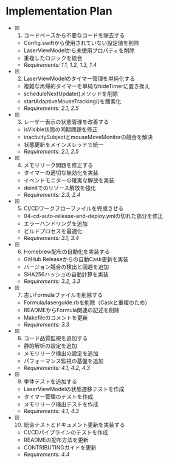 # Implementation Plan

- [x] 1. コードベースから不要なコードを除去する
  - Config.swiftから使用されていない設定値を削除
  - LaserViewModelから未使用プロパティを削除
  - 重複したロジックを統合
  - _Requirements: 1.1, 1.2, 1.3, 1.4_

- [x] 2. LaserViewModelのタイマー管理を単純化する
  - 複雑な再帰的タイマーを単純なhideTimerに置き換え
  - scheduleNextUpdate()メソッドを削除
  - startAdaptiveMouseTracking()を簡素化
  - _Requirements: 2.1, 2.5_

- [x] 3. レーザー表示の状態管理を改善する
  - isVisible状態の同期問題を修正
  - inactivitySubjectとmouseMoveMonitorの競合を解決
  - 状態更新をメインスレッドで統一
  - _Requirements: 2.1, 2.5_

- [x] 4. メモリリーク問題を修正する
  - タイマーの適切な無効化を実装
  - イベントモニターの確実な解放を実装
  - deinitでのリソース解放を強化
  - _Requirements: 2.3, 2.4_

- [x] 5. CI/CDワークフローファイルを完成させる
  - 04-cd-auto-release-and-deploy.ymlの切れた部分を修正
  - エラーハンドリングを追加
  - ビルドプロセスを最適化
  - _Requirements: 3.1, 3.4_

- [x] 6. Homebrew配布の自動化を実装する
  - GitHub Releaseからの自動Cask更新を実装
  - バージョン競合の検出と回避を追加
  - SHA256ハッシュの自動計算を実装
  - _Requirements: 3.2, 3.3_

- [x] 7. 古いFormulaファイルを削除する
  - Formula/laserguide.rbを削除（Caskと重複のため）
  - READMEからFormula関連の記述を削除
  - Makefileのコメントを更新
  - _Requirements: 3.3_

- [x] 8. コード品質監視を追加する
  - 静的解析の設定を追加
  - メモリリーク検出の設定を追加
  - パフォーマンス監視の基盤を追加
  - _Requirements: 4.1, 4.2, 4.3_

- [x] 9. 単体テストを追加する
  - LaserViewModelの状態遷移テストを作成
  - タイマー管理のテストを作成
  - メモリリーク検出テストを作成
  - _Requirements: 4.1, 4.3_

- [x] 10. 統合テストとドキュメント更新を実装する
  - CI/CDパイプラインのテストを作成
  - READMEの配布方法を更新
  - CONTRIBUTINGガイドを更新
  - _Requirements: 4.4_